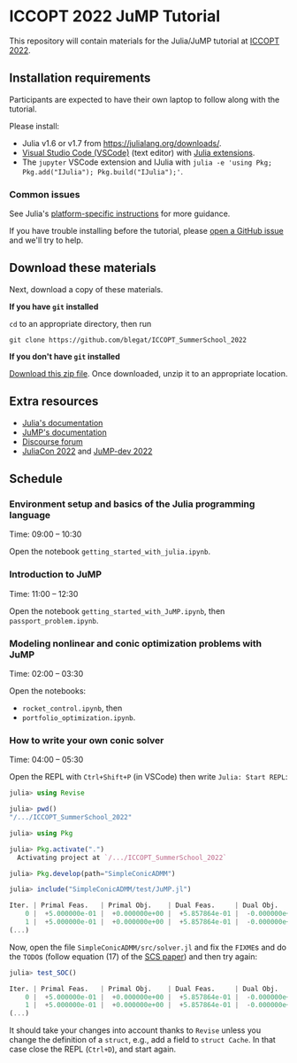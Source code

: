 # ICCOPT 2022 JuMP Tutorial

This repository will contain materials for the Julia/JuMP tutorial at
[ICCOPT 2022](https://iccopt2022.lehigh.edu/summer-school/summer-school-program/).

## Installation requirements

Participants are expected to have their own laptop to follow along with the tutorial.

Please install:
- Julia v1.6 or v1.7 from https://julialang.org/downloads/.
- [Visual Studio Code (VSCode)](https://code.visualstudio.com/) (text editor) with [Julia extensions](https://code.visualstudio.com/docs/languages/julia).
- The `jupyter` VSCode extension and IJulia with `julia -e 'using Pkg; Pkg.add("IJulia"); Pkg.build("IJulia");'`.

### Common issues

See Julia's
[platform-specific instructions](https://julialang.org/downloads/platform/#platform_specific_instructions_for_official_binaries)
for more guidance.

If you have trouble installing before the tutorial, please
[open a GitHub issue](https://github.com/blegat/ICCOPT_SummerSchool_2022/issues/new) and we'll try to help.

## Download these materials

Next, download a copy of these materials.

**If you have `git` installed**

`cd` to an appropriate directory, then run
```
git clone https://github.com/blegat/ICCOPT_SummerSchool_2022
```

**If you don't have `git` installed**

[Download this zip file](https://github.com/blegat/ICCOPT_SummerSchool_2022/archive/main.zip).
Once downloaded, unzip it to an appropriate location.

## Extra resources

- [Julia's documentation](https://docs.julialang.org/en/v1/)
- [JuMP's documentation](https://jump.dev/JuMP.jl/stable/)
- [Discourse forum](https://discourse.julialang.org/c/domain/opt/13)
- [JuliaCon 2022](https://juliacon.org/2022/) and [JuMP-dev 2022](https://jump.dev/meetings/juliacon2022/)

## Schedule

### Environment setup and basics of the Julia programming language

Time: 09:00 – 10:30

Open the notebook `getting_started_with_julia.ipynb`.

### Introduction to JuMP

Time: 11:00 – 12:30

Open the notebook `getting_started_with_JuMP.ipynb`, then `passport_problem.ipynb`.

### Modeling nonlinear and conic optimization problems with JuMP

Time: 02:00 – 03:30

Open the notebooks:
* `rocket_control.ipynb`, then
* `portfolio_optimization.ipynb`.

### How to write your own conic solver

Time: 04:00 – 05:30

Open the REPL with `Ctrl+Shift+P` (in VSCode) then write `Julia: Start REPL`:
```julia
julia> using Revise

julia> pwd()
"/.../ICCOPT_SummerSchool_2022"

julia> using Pkg

julia> Pkg.activate(".")
  Activating project at `/.../ICCOPT_SummerSchool_2022`

julia> Pkg.develop(path="SimpleConicADMM")

julia> include("SimpleConicADMM/test/JuMP.jl")

Iter. | Primal Feas.   | Primal Obj.    | Dual Feas.     | Dual Obj.      | Rel. gap    | Time (s)
    0 |  +5.000000e-01 |  +0.000000e+00 |  +5.857864e-01 |  -0.000000e+00 |   0.000e+00 |   5.364e-01
    1 |  +5.000000e-01 |  +0.000000e+00 |  +5.857864e-01 |  -0.000000e+00 |   0.000e+00 |   1.518e+00
(...)
```
Now, open the file `SimpleConicADMM/src/solver.jl` and fix the `FIXME`s and do
the `TODO`s (follow equation (17) of the
[SCS paper](https://web.stanford.edu/~boyd/papers/pdf/scs_long.pdf)) and then try again:
```julia
julia> test_SOC()

Iter. | Primal Feas.   | Primal Obj.    | Dual Feas.     | Dual Obj.      | Rel. gap    | Time (s)
    0 |  +5.000000e-01 |  +0.000000e+00 |  +5.857864e-01 |  -0.000000e+00 |   0.000e+00 |   5.364e-01
    1 |  +5.000000e-01 |  +0.000000e+00 |  +5.857864e-01 |  -0.000000e+00 |   0.000e+00 |   1.518e+00
(...)
```
It should take your changes into account thanks to `Revise` unless you change
the definition of a `struct`, e.g., add a field to `struct Cache`.
In that case close the REPL (`Ctrl+D`), and start again.
